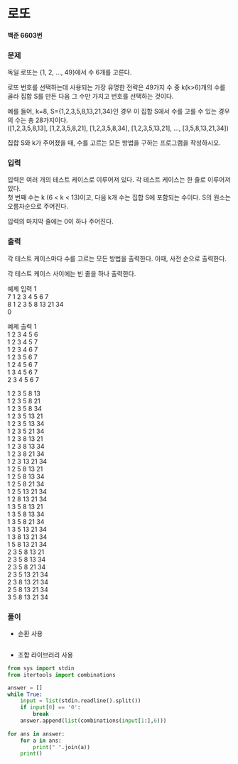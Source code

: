 # 로또
#### 백준 6603번
### 문제
독일 로또는 {1, 2, ..., 49}에서 수 6개를 고른다.         

로또 번호를 선택하는데 사용되는 가장 유명한 전략은 49가지 수 중 k(k>6)개의 수를 골라 집합 S를 만든 다음 그 수만 가지고 번호를 선택하는 것이다.            

예를 들어, k=8, S={1,2,3,5,8,13,21,34}인 경우 이 집합 S에서 수를 고를 수 있는 경우의 수는 총 28가지이다.              
([1,2,3,5,8,13], [1,2,3,5,8,21], [1,2,3,5,8,34], [1,2,3,5,13,21], ..., [3,5,8,13,21,34])       
          
집합 S와 k가 주어졌을 때, 수를 고르는 모든 방법을 구하는 프로그램을 작성하시오.           

### 입력
입력은 여러 개의 테스트 케이스로 이루어져 있다. 각 테스트 케이스는 한 줄로 이루어져 있다.          
첫 번째 수는 k (6 < k < 13)이고, 다음 k개 수는 집합 S에 포함되는 수이다. S의 원소는 오름차순으로 주어진다.          

입력의 마지막 줄에는 0이 하나 주어진다.            

### 출력
각 테스트 케이스마다 수를 고르는 모든 방법을 출력한다. 이때, 사전 순으로 출력한다.         

각 테스트 케이스 사이에는 빈 줄을 하나 출력한다.        

예제 입력 1        
7 1 2 3 4 5 6 7        
8 1 2 3 5 8 13 21 34        
0    
            
예제 출력 1         
1 2 3 4 5 6      
1 2 3 4 5 7     
1 2 3 4 6 7     
1 2 3 5 6 7     
1 2 4 5 6 7     
1 3 4 5 6 7     
2 3 4 5 6 7     
             
1 2 3 5 8 13     
1 2 3 5 8 21     
1 2 3 5 8 34     
1 2 3 5 13 21     
1 2 3 5 13 34     
1 2 3 5 21 34     
1 2 3 8 13 21     
1 2 3 8 13 34     
1 2 3 8 21 34      
1 2 3 13 21 34       
1 2 5 8 13 21       
1 2 5 8 13 34       
1 2 5 8 21 34       
1 2 5 13 21 34     
1 2 8 13 21 34       
1 3 5 8 13 21      
1 3 5 8 13 34           
1 3 5 8 21 34                 
1 3 5 13 21 34          
1 3 8 13 21 34            
1 5 8 13 21 34         
2 3 5 8 13 21        
2 3 5 8 13 34       
2 3 5 8 21 34       
2 3 5 13 21 34       
2 3 8 13 21 34      
2 5 8 13 21 34      
3 5 8 13 21 34         

### 풀이
+ 순환 사용
```python
```

+ 조합 라이브러리 사용
```python
from sys import stdin
from itertools import combinations

answer = []
while True:
    input = list(stdin.readline().split())
    if input[0] == '0':
        break
    answer.append(list(combinations(input[1:],6)))
    
for ans in answer:
    for a in ans:
        print(" ".join(a))
    print()
```
